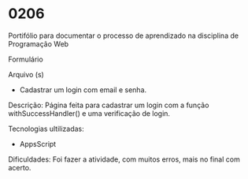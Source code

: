 # 0206

Portifólio para documentar o processo de aprendizado na disciplina de Programação Web

   Formulário
  
   Arquivo (s)
    <ul>
      <li>Cadastrar um login com email e senha.</li>
    </ul>
    
   Descrição: Página feita para cadastrar um login com a função withSuccessHandler() e uma verificação de login.
  
   Tecnologias ultilizadas:
    
   <ul>
      <li> AppsScript </li>
   </ul>
    
Dificuldades: Foi fazer a atividade, com muitos erros, mais no final com acerto.
